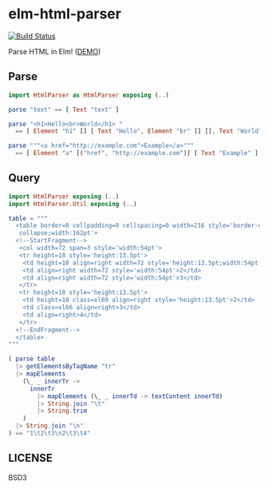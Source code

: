 # elm-html-parser

[![Build Status](https://travis-ci.org/jinjor/elm-html-parser.svg)](https://travis-ci.org/jinjor/elm-html-parser)

Parse HTML in Elm! ([DEMO](https://jinjor.github.io/elm-html-parser/))

## Parse

```elm
import HtmlParser as HtmlParser exposing (..)

parse "text" == [ Text "text" ]

parse "<h1>Hello<br>World</h1> "
  == [ Element "h1" [] [ Text "Hello", Element "br" [] [], Text "World" ] ]

parse """<a href="http://example.com">Example</a>"""
  == [ Element "a" [("href", "http://example.com")] [ Text "Example" ] ]
```

## Query

```elm
import HtmlParser exposing (..)
import HtmlParser.Util exposing (..)

table = """
  <table border=0 cellpadding=0 cellspacing=0 width=216 style='border-collapse:
   collapse;width:162pt'>
  <!--StartFragment-->
   <col width=72 span=3 style='width:54pt'>
   <tr height=18 style='height:13.5pt'>
    <td height=18 align=right width=72 style='height:13.5pt;width:54pt'>1</td>
    <td align=right width=72 style='width:54pt'>2</td>
    <td align=right width=72 style='width:54pt'>3</td>
   </tr>
   <tr height=18 style='height:13.5pt'>
    <td height=18 class=xl69 align=right style='height:13.5pt'>2</td>
    <td class=xl66 align=right>3</td>
    <td align=right>4</td>
   </tr>
  <!--EndFragment-->
  </table>
"""

( parse table
  |> getElementsByTagName "tr"
  |> mapElements
    (\_ _ innerTr ->
      innerTr
        |> mapElements (\_ _ innerTd -> textContent innerTd)
        |> String.join "\t"
        |> String.trim
    )
  |> String.join "\n"
) == "1\t2\t3\n2\t3\t4"
```

## LICENSE

BSD3
